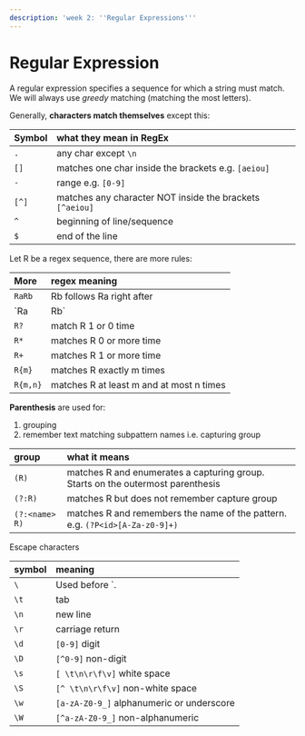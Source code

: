 ```yaml
---
description: 'week 2: ''Regular Expressions'''
---
```


# Regular Expression

A regular expression specifies a sequence for which a string must match. We will always use _greedy_ matching \(matching the most letters\).

Generally, **characters match themselves** except this:

| Symbol | what they mean in RegEx |
| :--- | :--- |
| `.` | any char except `\n` |
| `[]` | matches one char inside the brackets e.g. `[aeiou]` |
| `-` | range e.g. `[0-9]` |
| `[^]` | matches any character NOT inside the brackets `[^aeiou]` |
| `^` | beginning of line/sequence  |
| `$` | end of the line  |

Let R be a regex sequence, there are more rules:

| More | regex meaning |
| :--- | :--- |
| `RaRb` | Rb follows Ra right after |
| `Ra|Rb` | either Ra or Rb |
| `R?` | match R 1 or 0 time |
| `R*` | matches R 0 or more time |
| `R+` | matches R 1 or more time |
| `R{m}` | matches R exactly m times |
| `R{m,n}` | matches R at least m and at most n times |

**Parenthesis** are used for:

1. grouping 
2. remember text matching subpattern names i.e. capturing group

| group | what it means |
| :--- | :--- |
| `(R)` | matches R and enumerates a capturing group. Starts on the outermost parenthesis |
| `(?:R)` | matches R but does not remember capture group |
| `(?:<name> R)` | matches R and remembers the name of the pattern. e.g. `(?P<id>[A-Za-z0-9]+)` |

Escape characters

| symbol | meaning |
| :--- | :--- |
| `\` | Used before `.|[]-?*+{}()^$` \(and others\) to specify a special character |
| `\t` | tab |
| `\n` | new line |
| `\r` | carriage return |
| `\d` | `[0-9]` digit |
| `\D` | `[^0-9]` non-digit |
| `\s` | `[ \t\n\r\f\v]` white space |
| `\S` | `[^ \t\n\r\f\v]` non-white space |
| `\w` | `[a-zA-Z0-9_]` alphanumeric or underscore |
| `\W` | `[^a-zA-Z0-9_]` non-alphanumeric |

